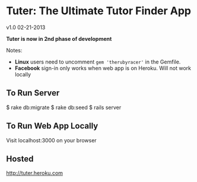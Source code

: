 # Tuter: The Ultimate Tutor Finder App
v1.0 02-21-2013

**Tuter is now in 2nd phase of development**

Notes: 

 - **Linux** users need to uncomment `gem 'therubyracer'` in the Gemfile. 
 - **Facebook** sign-in only works when web app is on Heroku. Will not work locally

## To Run Server
 
 $ rake db:migrate
 $ rake db:seed
 $ rails server

## To Run Web App Locally
Visit localhost:3000 on your browser

## Hosted
  http://tuter.heroku.com
  

